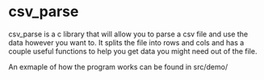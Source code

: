 <h1> csv_parse </h1>

<p> csv_parse is a c library that will allow you to parse a csv file and use the data however you want to. It splits the file into rows and cols and has 
a couple useful functions to help you get data you might need out of the file. </p>

<p> An exmaple of how the program works can be found in src/demo/ </p>

